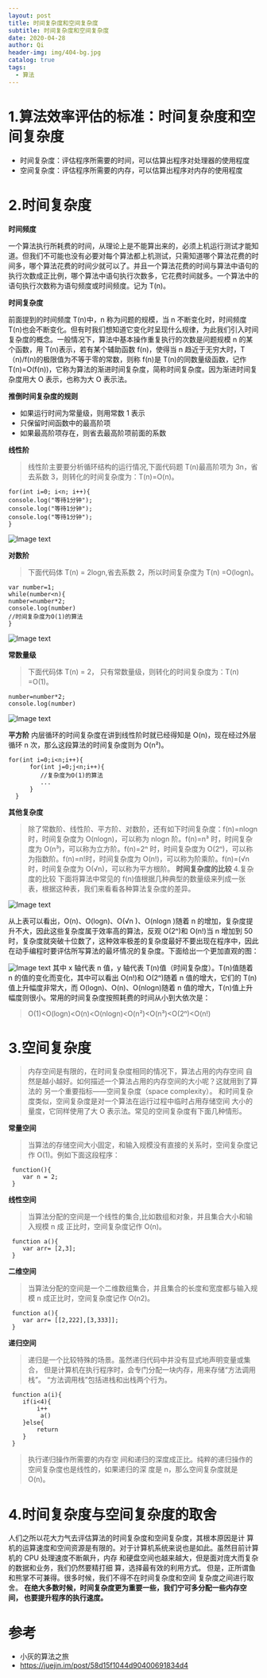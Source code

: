 ```yaml
---
layout: post
title: 时间复杂度和空间复杂度
subtitle: 时间复杂度和空间复杂度
date: 2020-04-28
author: Qi
header-img: img/404-bg.jpg
catalog: true
tags:
  - 算法
---
```


# 1.算法效率评估的标准：时间复杂度和空间复杂度

- 时间复杂度：评估程序所需要的时间，可以估算出程序对处理器的使用程度
- 空间复杂度：评估程序所需要的内存，可以估算出程序对内存的使用程度

# 2.时间复杂度

**时间频度**

一个算法执行所耗费的时间，从理论上是不能算出来的，必须上机运行测试才能知道。但我们不可能也没有必要对每个算法都上机测试，只需知道哪个算法花费的时间多，哪个算法花费的时间少就可以了。并且一个算法花费的时间与算法中语句的执行次数成正比例，哪个算法中语句执行次数多，它花费时间就多。一个算法中的语句执行次数称为语句频度或时间频度。记为 T(n)。

**时间复杂度**

前面提到的时间频度 T(n)中，n 称为问题的规模，当 n 不断变化时，时间频度 T(n)也会不断变化。但有时我们想知道它变化时呈现什么规律，为此我们引入时间复杂度的概念。一般情况下，算法中基本操作重复执行的次数是问题规模 n 的某个函数，用 T(n)表示，若有某个辅助函数 f(n)，使得当 n 趋近于无穷大时，T（n)/f(n)的极限值为不等于零的常数，则称 f(n)是 T(n)的同数量级函数，记作 T(n)=O(f(n))，它称为算法的渐进时间复杂度，简称时间复杂度。因为渐进时间复杂度用大 O 表示，也称为大 O 表示法。

**推倒时间复杂度的规则**

- 如果运行时间为常量级，则用常数 1 表示
- 只保留时间函数中的最高阶项
- 如果最高阶项存在，则省去最高阶项前面的系数

**线性阶**

> 线性阶主要要分析循环结构的运行情况,下面代码题 T(n)最高阶项为 3n，省去系数 3，则转化的时间复杂度为：T(n)=O(n)。

```
for(int i=0; i<n; i++){
console.log("等待1分钟");
console.log("等待1分钟");
console.log("等待1分钟");
}
```

![Image text](https://user-gold-cdn.xitu.io/2020/4/30/171c8cbce3454daf?w=878&h=516&f=png&s=122379)

**对数阶**

> 下面代码体 T(n) = 2logn,省去系数 2，所以时间复杂度为 T(n) =O(logn)。

```
var number=1;
while(number<n){
number=number*2;
console.log(number)
//时间复杂度为O(1)的算法
}
```

![Image text](https://user-gold-cdn.xitu.io/2020/4/30/171c8d9ff94eafcf?w=854&h=498&f=png&s=77624)

**常数量级**

> 下面代码体 T(n) = 2， 只有常数量级，则转化的时间复杂度为：T(n) =O(1)。

```
number=number*2;
console.log(number)
```

![Image text](https://user-gold-cdn.xitu.io/2020/4/30/171c8dc3c64787a6?w=812&h=488&f=png&s=72619)

**平方阶**
内层循环的时间复杂度在讲到线性阶时就已经得知是 O(n)，现在经过外层循环 n 次，那么这段算法的时间复杂度则为 O(n²)。

```
for(int i=0;i<n;i++){
      for(int j=0;j<n;i++){
         //复杂度为O(1)的算法
         ...
      }
  }
```

**其他复杂度**

> 除了常数阶、线性阶、平方阶、对数阶，还有如下时间复杂度：f(n)=nlogn 时，时间复杂度为 O(nlogn)，可以称为 nlogn 阶。f(n)=n³ 时，时间复杂度为 O(n³)，可以称为立方阶。f(n)=2ⁿ 时，时间复杂度为 O(2ⁿ)，可以称为指数阶。f(n)=n!时，时间复杂度为 O(n!)，可以称为阶乘阶。f(n)=(√n 时，时间复杂度为 O(√n)，可以称为平方根阶。
> **时间复杂度的比较** 4.复杂度的比较
> 下面将算法中常见的 f(n)值根据几种典型的数量级来列成一张表，根据这种表，我们来看看各种算法复杂度的差异。

![Image text](https://user-gold-cdn.xitu.io/2020/4/30/171c8e815d3443f7?w=1066&h=506&f=png&s=33499)

从上表可以看出，O(n)、O(logn)、O(√n )、O(nlogn )随着 n 的增加，复杂度提升不大，因此这些复杂度属于效率高的算法，反观 O(2ⁿ)和 O(n!)当 n 增加到 50 时，复杂度就突破十位数了，这种效率极差的复杂度最好不要出现在程序中，因此在动手编程时要评估所写算法的最坏情况的复杂度。下面给出一个更加直观的图：

![Image text](https://user-gold-cdn.xitu.io/2020/4/30/171c8e7c7e5cf3e5?w=846&h=442&f=png&s=162189)
其中 x 轴代表 n 值，y 轴代表 T(n)值（时间复杂度）。T(n)值随着 n 的值的变化而变化，其中可以看出 O(n!)和 O(2ⁿ)随着 n 值的增大，它们的 T(n)值上升幅度非常大，而 O(logn)、O(n)、O(nlogn)随着 n 值的增大，T(n)值上升幅度则很小。常用的时间复杂度按照耗费的时间从小到大依次是：

> O(1)<O(logn)<O(n)<O(nlogn)<O(n²)<O(n³)<O(2ⁿ)<O(n!)

# 3.空间复杂度

> 内存空间是有限的，在时间复杂度相同的情况下，算法占用的内存空间 自然是越小越好。如何描述一个算法占用的内存空间的大小呢？这就用到了算法的 另一个重要指标——空间复杂度（space complexity）。 和时间复杂度类似，空间复杂度是对一个算法在运行过程中临时占用存储空间 大小的量度，它同样使用了大 O 表示法。常见的空间复杂度有下面几种情形。

**常量空间**

> 当算法的存储空间大小固定，和输入规模没有直接的关系时，空间复杂度记 作 O(1)。例如下面这段程序：

```
 function(){
    var n = 2;
 }
```

**线性空间**

> 当算法分配的空间是一个线性的集合,比如数组和对象，并且集合大小和输入规模 n 成 正比时，空间复杂度记作 O(n)。

```
 function a(){
    var arr= [2,3];
 }
```

**二维空间**

> 当算法分配的空间是一个二维数组集合，并且集合的长度和宽度都与输入规模 n 成正比时，空间复杂度记作 O(n2)。

```
 function a(){
    var arr= [[2,222],[3,333]];
 }
```

**递归空间**

> 递归是一个比较特殊的场景。虽然递归代码中并没有显式地声明变量或集合， 但是计算机在执行程序时，会专门分配一块内存，用来存储“方法调用栈”。 “方法调用栈”包括进栈和出栈两个行为。

```
 function a(i){
    if(i<4){
        i++
         a()
    }else{
        return
    }
 }
```

> 执行递归操作所需要的内存空 间和递归的深度成正比。纯粹的递归操作的空间复杂度也是线性的，如果递归的深 度是 n，那么空间复杂度就是 O(n)。

# 4.时间复杂度与空间复杂度的取舍

人们之所以花大力气去评估算法的时间复杂度和空间复杂度，其根本原因是计 算机的运算速度和空间资源是有限的。对于计算机系统来说也是如此。虽然目前计算机的 CPU 处理速度不断飙升，内存 和硬盘空间也越来越大，但是面对庞大而复杂的数据和业务，我们仍然要精打细 算，选择最有效的利用方式。 但是，正所谓鱼和熊掌不可兼得。很多时候，我们不得不在时间复杂度和空间 复杂度之间进行取舍。
**在绝大多数时候，时间复杂度更为重要一些，我们宁可多分配一些内存空间， 也要提升程序的执行速度。**

# 参考

- 小灰的算法之旅
- https://juejin.im/post/58d15f1044d90400691834d4
